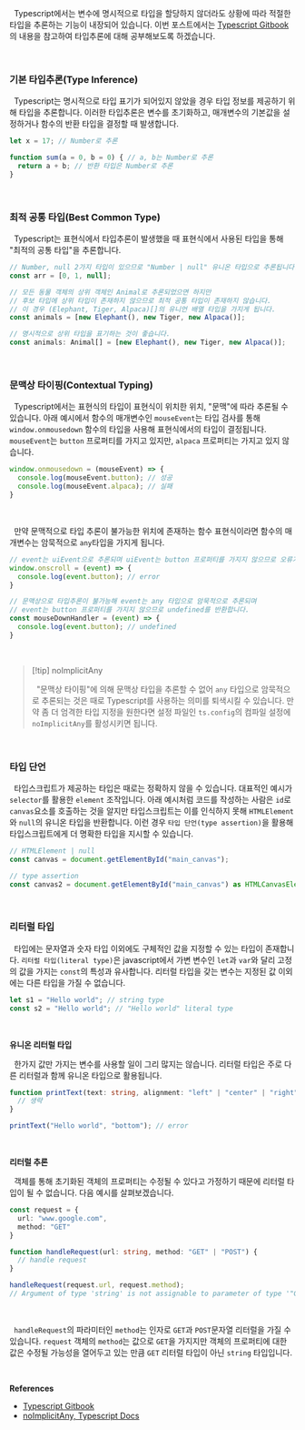 
&nbsp;&nbsp;Typescript에서는 변수에 명시적으로 타입을 할당하지 않더라도 상황에 따라 적절한 타입을 추론하는 기능이 내장되어 있습니다. 이번 포스트에서는 [Typescript Gitbook](https://typescript-kr.github.io/pages/type-inference.html)의 내용을 참고하여 타입추론에 대해 공부해보도록 하겠습니다.

<br>

### 기본 타입추론(Type Inference)

&nbsp;&nbsp;Typescript는 명시적으로 타입 표기가 되어있지 않았을 경우 타입 정보를 제공하기 위해 타입을 추론합니다. 이러한 타입추론은 변수를 초기화하고, 매개변수의 기본값을 설정하거나 함수의 반환 타입을 결정할 때 발생합니다.

```typescript
let x = 17; // Number로 추론

function sum(a = 0, b = 0) { // a, b는 Number로 추론
  return a + b; // 반환 타입은 Number로 추론
}
```

<br>

### 최적 공통 타입(Best Common Type)

&nbsp;&nbsp;Typescript는 표현식에서 타입추론이 발생했을 때 표현식에서 사용된 타입을 통해 "최적의 공통 타입"을 추론합니다.

```typescript
// Number, null 2가지 타입이 있으므로 "Number | null" 유니온 타입으로 추론됩니다.
const arr = [0, 1, null];
```

```typescript
// 모든 동물 객체의 상위 객체인 Animal로 추론되었으면 하지만
// 후보 타입에 상위 타입이 존재하지 않으므로 최적 공통 타입이 존재하지 않습니다.
// 이 경우 (Elephant, Tiger, Alpaca)[]의 유니언 배열 타입을 가지게 됩니다.
const animals = [new Elephant(), new Tiger, new Alpaca()];

// 명시적으로 상위 타입을 표기하는 것이 좋습니다.
const animals: Animal[] = [new Elephant(), new Tiger, new Alpaca()];
```

<br>

### 문맥상 타이핑(Contextual Typing)

&nbsp;&nbsp;Typescript에서는 표현식의 타입이 표현식이 위치한 위치, "문맥"에 따라 추론될 수 있습니다. 아래 예시에서 함수의 매개변수인 `mouseEvent`는 타입 검사를 통해 `window.onmousedown` 함수의 타입을 사용해 표현식에서의 타입이 결정됩니다. `mouseEvent`는 `button` 프로퍼티를 가지고 있지만, `alpaca` 프로퍼티는 가지고 있지 않습니다.

```typescript
window.onmousedown = (mouseEvent) => {
  console.log(mouseEvent.button); // 성공
  console.log(mouseEvent.alpaca); // 실패
}
```

<br>

&nbsp;&nbsp;만약 문맥적으로 타입 추론이 불가능한 위치에 존재하는 함수 표현식이라면 함수의 매개변수는 암묵적으로 `any`타입을 가지게 됩니다.

```typescript
// event는 uiEvent으로 추론되며 uiEvent는 button 프로퍼티를 가지지 않으므로 오류가 발생
window.onscroll = (event) => {
  console.log(event.button); // error
}

// 문맥상으로 타입추론이 불가능해 event는 any 타입으로 암묵적으로 추론되며
// event는 button 프로퍼티를 가지지 않으므로 undefined를 반환합니다.
const mouseDownHandler = (event) => {
  console.log(event.button); // undefined 
}
```

<br>

> [!tip] noImplicitAny
> 
> &nbsp;&nbsp;"문맥상 타이핑"에 의해 문맥상 타입을 추론할 수 없어 `any` 타입으로 암묵적으로 추론되는 것은 때로 Typescript를 사용하는 의미를 퇴색시킬 수 있습니다. 만약 좀 더 엄격한 타입 지정을 원한다면 설정 파일인 `ts.config`의 컴파일 설정에`noImplicitAny`를 활성시키면 됩니다.

<br>

### 타입 단언

&nbsp;&nbsp;타입스크립트가 제공하는 타입은 때로는 정확하지 않을 수 있습니다. 대표적인 예시가 `selector`를 활용한 `element` 조작입니다. 아래 예시처럼 코드를 작성하는 사람은 `id`로 `canvas`요소를 호출하는 것을 알지만 타입스크립트는 이를 인식하지 못해 `HTMLElement`와 `null`의 유니온 타입을 반환합니다.
이런 경우 `타입 단언(type assertion)`을 활용해 타입스크립트에게 더 명확한 타입을 지시할 수 있습니다.

```ts
// HTMLElement | null
const canvas = document.getElementById("main_canvas");

// type assertion
const canvas2 = document.getElementById("main_canvas") as HTMLCanvasElement;
```


<br>

### 리터럴 타입

&nbsp;&nbsp;타입에는 문자열과 숫자 타입 이외에도 구체적인 값을 지정할 수 있는 타입이 존재합니다. `리터럴 타입(literal type)`은 javascript에서 가변 변수인 `let`과 `var`와 달리 고정의 값을 가지는 `const`의 특성과 유사합니다. 리터럴 타입을 갖는 변수는 지정된 값 이외에는 다른 타입을 가질 수 없습니다.

```ts
let s1 = "Hello world"; // string type
const s2 = "Hello world"; // "Hello world" literal type
```

<br>

**유니온 리터럴 타입**

&nbsp;&nbsp;한가지 값만 가지는 변수를 사용할 일이 그리 많지는 않습니다. 리터럴 타입은 주로 다른 리터럴과 함께 유니온 타입으로 활용됩니다.

```ts
function printText(text: string, alignment: "left" | "center" | "right") {
  // 생략  
}

printText("Hello world", "bottom"); // error
```

<br>

**리터럴 추론**

&nbsp;&nbsp;객체를 통해 초기화된 객체의 프로퍼티는 수정될 수 있다고 가정하기 때문에 리터럴 타입이 될 수 없습니다. 다음 예시를 살펴보겠습니다.

```ts
const request = {
  url: "www.google.com",
  method: "GET"
}

function handleRequest(url: string, method: "GET" | "POST") {
  // handle request
}

handleRequest(request.url, request.method);
// Argument of type 'string' is not assignable to parameter of type '"GET" | "POST"'
```

<br>

&nbsp;&nbsp;`handleRequest`의 파라미터인 `method`는 인자로 `GET`과 `POST`문자열 리터럴을 가질 수 있습니다. `request` 객체의 `method`는 값으로 `GET`을 가지지만 객체의 프로퍼티에 대한 값은 수정될 가능성을 열어두고 있는 만큼 `GET` 리터럴 타입이 아닌 `string` 타입입니다.

<br>

**References**
- [Typescript Gitbook](https://typescript-kr.github.io/pages/type-inference.html)
- [noImplicitAny, Typescript Docs](https://www.typescriptlang.org/tsconfig/noImplicitAny.html)